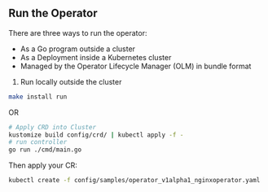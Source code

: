 ## Run the Operator
There are three ways to run the operator:
* As a Go program outside a cluster
* As a Deployment inside a Kubernetes cluster
* Managed by the Operator Lifecycle Manager (OLM) in bundle format

1. Run locally outside the cluster
```bash
make install run
```
OR
```bash
# Apply CRD into Cluster
kustomize build config/crd/ | kubectl apply -f -
# run controller
go run ./cmd/main.go
```
Then apply your CR:

```bash
kubectl create -f config/samples/operator_v1alpha1_nginxoperator.yaml
```
